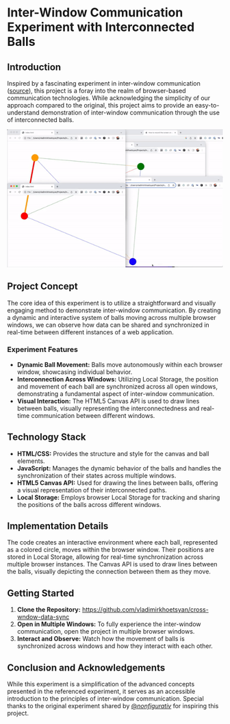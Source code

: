 # Inter-Window Communication Experiment with Interconnected Balls

## Introduction
Inspired by a fascinating experiment in inter-window communication ([source](https://twitter.com/_nonfigurativ_/status/1727322594570027343)), this project is a foray into the realm of browser-based communication technologies. While acknowledging the simplicity of our approach compared to the original, this project aims to provide an easy-to-understand demonstration of inter-window communication through the use of interconnected balls.

![Screen Recording](screen-recording.gif)

## Project Concept
The core idea of this experiment is to utilize a straightforward and visually engaging method to demonstrate inter-window communication. By creating a dynamic and interactive system of balls moving across multiple browser windows, we can observe how data can be shared and synchronized in real-time between different instances of a web application.

### Experiment Features
- **Dynamic Ball Movement:** Balls move autonomously within each browser window, showcasing individual behavior.
- **Interconnection Across Windows:** Utilizing Local Storage, the position and movement of each ball are synchronized across all open windows, demonstrating a fundamental aspect of inter-window communication.
- **Visual Interaction:** The HTML5 Canvas API is used to draw lines between balls, visually representing the interconnectedness and real-time communication between different windows.

## Technology Stack
- **HTML/CSS:** Provides the structure and style for the canvas and ball elements.
- **JavaScript:** Manages the dynamic behavior of the balls and handles the synchronization of their states across multiple windows.
- **HTML5 Canvas API:** Used for drawing the lines between balls, offering a visual representation of their interconnected paths.
- **Local Storage:** Employs browser Local Storage for tracking and sharing the positions of the balls across different windows.

## Implementation Details
The code creates an interactive environment where each ball, represented as a colored circle, moves within the browser window. Their positions are stored in Local Storage, allowing for real-time synchronization across multiple browser instances. The Canvas API is used to draw lines between the balls, visually depicting the connection between them as they move.

## Getting Started
1. **Clone the Repository:** https://github.com/vladimirkhoetsyan/cross-wndow-data-sync
2. **Open in Multiple Windows:** To fully experience the inter-window communication, open the project in multiple browser windows.
3. **Interact and Observe:** Watch how the movement of balls is synchronized across windows and how they interact with each other.

## Conclusion and Acknowledgements
While this experiment is a simplification of the advanced concepts presented in the referenced experiment, it serves as an accessible introduction to the principles of inter-window communication. Special thanks to the original experiment shared by [@_nonfigurativ_](https://twitter.com/_nonfigurativ_/status/1727322594570027343) for inspiring this project.
